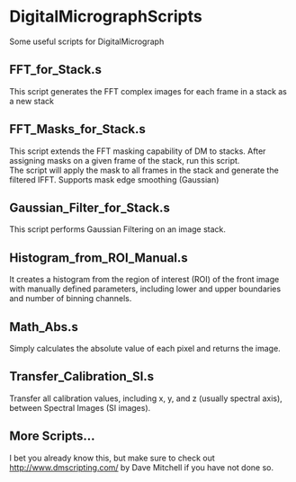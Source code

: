 # DigitalMicrographScripts
Some useful scripts for DigitalMicrograph

## FFT_for_Stack.s
This script generates the FFT complex images for each frame in a stack as a new stack

## FFT_Masks_for_Stack.s
This script extends the FFT masking capability of DM to stacks. After assigning masks on a given frame of the stack, run this script.  
The script will apply the mask to all frames in the stack and generate the filtered IFFT. Supports mask edge smoothing (Gaussian)

## Gaussian_Filter_for_Stack.s
This script performs Gaussian Filtering on an image stack.

## Histogram_from_ROI_Manual.s
It creates a histogram from the region of interest (ROI) of the front image with manually defined parameters, including lower and upper boundaries and number of binning channels.

## Math_Abs.s
Simply calculates the absolute value of each pixel and returns the image.

## Transfer_Calibration_SI.s
Transfer all calibration values, including x, y, and z (usually spectral axis), between Spectral Images (SI images).

## More Scripts...
I bet you already know this, but make sure to check out http://www.dmscripting.com/ by Dave Mitchell if you have not done so.
